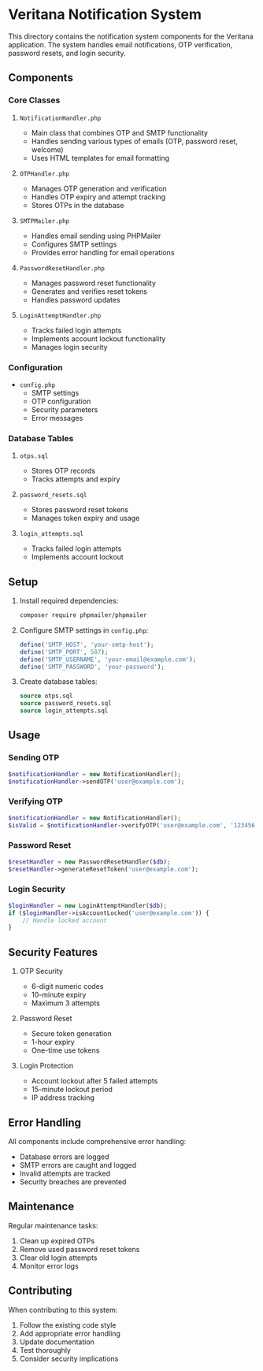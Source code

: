 # Veritana Notification System

This directory contains the notification system components for the Veritana application. The system handles email notifications, OTP verification, password resets, and login security.

## Components

### Core Classes

1. `NotificationHandler.php`
   - Main class that combines OTP and SMTP functionality
   - Handles sending various types of emails (OTP, password reset, welcome)
   - Uses HTML templates for email formatting

2. `OTPHandler.php`
   - Manages OTP generation and verification
   - Handles OTP expiry and attempt tracking
   - Stores OTPs in the database

3. `SMTPMailer.php`
   - Handles email sending using PHPMailer
   - Configures SMTP settings
   - Provides error handling for email operations

4. `PasswordResetHandler.php`
   - Manages password reset functionality
   - Generates and verifies reset tokens
   - Handles password updates

5. `LoginAttemptHandler.php`
   - Tracks failed login attempts
   - Implements account lockout functionality
   - Manages login security

### Configuration

- `config.php`
  - SMTP settings
  - OTP configuration
  - Security parameters
  - Error messages

### Database Tables

1. `otps.sql`
   - Stores OTP records
   - Tracks attempts and expiry

2. `password_resets.sql`
   - Stores password reset tokens
   - Manages token expiry and usage

3. `login_attempts.sql`
   - Tracks failed login attempts
   - Implements account lockout

## Setup

1. Install required dependencies:
   ```bash
   composer require phpmailer/phpmailer
   ```

2. Configure SMTP settings in `config.php`:
   ```php
   define('SMTP_HOST', 'your-smtp-host');
   define('SMTP_PORT', 587);
   define('SMTP_USERNAME', 'your-email@example.com');
   define('SMTP_PASSWORD', 'your-password');
   ```

3. Create database tables:
   ```sql
   source otps.sql
   source password_resets.sql
   source login_attempts.sql
   ```

## Usage

### Sending OTP
```php
$notificationHandler = new NotificationHandler();
$notificationHandler->sendOTP('user@example.com');
```

### Verifying OTP
```php
$notificationHandler = new NotificationHandler();
$isValid = $notificationHandler->verifyOTP('user@example.com', '123456');
```

### Password Reset
```php
$resetHandler = new PasswordResetHandler($db);
$resetHandler->generateResetToken('user@example.com');
```

### Login Security
```php
$loginHandler = new LoginAttemptHandler($db);
if ($loginHandler->isAccountLocked('user@example.com')) {
    // Handle locked account
}
```

## Security Features

1. OTP Security
   - 6-digit numeric codes
   - 10-minute expiry
   - Maximum 3 attempts

2. Password Reset
   - Secure token generation
   - 1-hour expiry
   - One-time use tokens

3. Login Protection
   - Account lockout after 5 failed attempts
   - 15-minute lockout period
   - IP address tracking

## Error Handling

All components include comprehensive error handling:
- Database errors are logged
- SMTP errors are caught and logged
- Invalid attempts are tracked
- Security breaches are prevented

## Maintenance

Regular maintenance tasks:
1. Clean up expired OTPs
2. Remove used password reset tokens
3. Clear old login attempts
4. Monitor error logs

## Contributing

When contributing to this system:
1. Follow the existing code style
2. Add appropriate error handling
3. Update documentation
4. Test thoroughly
5. Consider security implications 